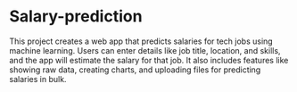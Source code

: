 # Salary-prediction
This project creates a web app that predicts salaries for tech jobs using machine learning. Users can enter details like job title, location, and skills, and the app will estimate the salary for that job. It also includes features like showing raw data, creating charts, and uploading files for predicting salaries in bulk.
